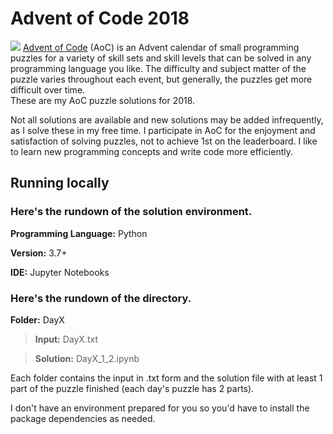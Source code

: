# Advent of Code 2018

<img src="https://miro.medium.com/max/1200/1*XtCMwEXZe2VcH-jfcHwCBQ.jpeg">
<a href='https://adventofcode.com/'>Advent of Code</a> (AoC) is an Advent calendar of small programming puzzles for a variety of skill sets and skill levels that can be solved in any programming language you like. The difficulty and subject matter of the puzzle varies throughout each event, but generally, the puzzles get more difficult over time.
<br>
These are my AoC puzzle solutions for 2018. 

Not all solutions are available and new solutions may be added infrequently, as I solve these in my free time. I participate in AoC for the enjoyment and satisfaction of solving puzzles, not to achieve 1st on the leaderboard. I like to learn new programming concepts and write code more efficiently.

## Running locally

### Here's the rundown of the solution environment.

**Programming Language:** Python

**Version:** 3.7+

**IDE:** Jupyter Notebooks


### Here's the rundown of the directory.

**Folder:** DayX

 >**Input:** DayX.txt

 >**Solution:** DayX_1_2.ipynb

Each folder contains the input in .txt form and the solution file with at least 1 part of the puzzle finished (each day's puzzle has 2 parts).

I don't have an environment prepared for you so you'd have to install the package dependencies as needed.
